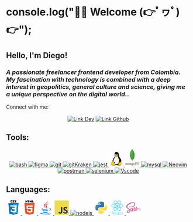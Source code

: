 # console.log("👋🏽 Welcome (👉ﾟヮﾟ)👉");                                

## Hello, I'm Diego!

### *A passionate freelancer frontend developer from Colombia. My fascination with technology is combined with a deep interest in geopolitics, general culture and science, giving me a unique perspective on the digital world.*.

Connect with me:

<p align="center">
   <a href="https://dev.to/diegomarulandab" target="_blank" rel="noopener noreferrer"><img align="center"
                          src="https://raw.githubusercontent.com/rahuldkjain/github-profile-readme-generator/master/src/images/icons/Social/devto.svg"
                          alt="Link Dev" height="30" width="40" target="_blank" rel="noopener noreferrer"/></a>
                      <a href="https://www.linkedin.com/in/diegomarulandabarrientos/" target="_blank" rel="noopener noreferrer"><img align="center"
                          src="https://raw.githubusercontent.com/rahuldkjain/github-profile-readme-generator/master/src/images/icons/Social/linked-in-alt.svg"
                          alt="Link Github" height="30" width="40" target="_blank" rel="noopener noreferrer" /></a>
</p>

## Tools:
<p align="center">     <a href="https://www.gnu.org/software/bash/" target="_blank" rel=" noopener noreferrer"> <img
                              src="https://www.vectorlogo.zone/logos/gnu_bash/gnu_bash-icon.svg" alt="bash" width="40" height="40" /> </a> <a
                            href="https://www.w3schools.com/css/" target="_blank" rel="noopener noreferrer">
                            <a href="https://www.figma.com/" target="_blank" rel=" noopener noreferrer"> <img
                                src="https://www.vectorlogo.zone/logos/figma/figma-icon.svg" alt="figma" width="40" height="40" /> </a> <a
                              href="https://git-scm.com/" target="_blank" rel=" noopener noreferrer"> <img
                                src="https://www.vectorlogo.zone/logos/git-scm/git-scm-icon.svg" alt="git" width="40" height="40" /> </a> <a
                              href="https://www.gitkraken.com/" target="_blank" rel=" noopener noreferrer"> <img
                                src="https://www.vectorlogo.zone/logos/gitkraken/gitkraken-icon.svg" alt="gitKraken" width="40" height="40" />
                            </a> <a href="https://www.w3.org/html/" target="_blank" rel="noopener noreferrer">
                              <a href="https://jestjs.io" target="_blank" rel="noopener noreferrer"> <img
                                  src="https://www.vectorlogo.zone/logos/jestjsio/jestjsio-icon.svg" alt="jest" width="40" height="40" /> </a> <a
                                href="https://www.linux.org/" target="_blank" rel="noopener noreferrer"> <img
                                  src="https://raw.githubusercontent.com/devicons/devicon/master/icons/linux/linux-original.svg" alt="linux"
                                  width="40" height="40" /> </a>
                              <a href="https://www.mongodb.com/" target="_blank" rel="noopener noreferrer"> <img
                                  src="https://raw.githubusercontent.com/devicons/devicon/master/icons/mongodb/mongodb-original-wordmark.svg"
                                  alt="mongodb" width="40" height="50" /> </a> <a href="https://www.mysql.com/" target="_blank" rel="noopener noreferrer">
                                <img src="https://www.vectorlogo.zone/logos/mysql/mysql-official.svg" alt="mysql" width="50" height="50" /> </a>
                              <a href="https://neovim.io/" target="_blank" rel="noopener noreferrer"> <img
                                  src="https://www.vectorlogo.zone/logos/neovimio/neovimio-icon.svg" alt="Neovim" width="40" height="40" /> </a>
                              <a href="https://www.postman.com/" target="_blank" rel="noopener noreferrer"> <img
                                  src="https://www.vectorlogo.zone/logos/getpostman/getpostman-icon.svg" alt="postman" width="40" height="40" />
                              </a>
                              <a href="https://www.selenium.dev" target="_blank" rel="noopener noreferrer"> <img
                                  src="https://raw.githubusercontent.com/detain/svg-logos/780f25886640cef088af994181646db2f6b1a3f8/svg/selenium-logo.svg"
                                  alt="selenium" width="40" height="40" /> </a> <a href="https://code.visualstudio.com/" target="_blank"
                                rel="noopener noreferrer"> <img src="https://www.vectorlogo.zone/logos/visualstudio_code/visualstudio_code-icon.svg"
                                  alt="Vscode" width="40" height="40" /> </a>
  
## Languages:
<p align="left">     <a href="https://www.w3schools.com/css/" target="_blank" rel="noopener noreferrer"> <img
                                      src="https://raw.githubusercontent.com/devicons/devicon/master/icons/css3/css3-original-wordmark.svg" alt="css3"
                                      width="40" height="40" /> </a> <a href="https://www.w3.org/html/" target="_blank" rel="noopener noreferrer"> <img
                                      src="https://raw.githubusercontent.com/devicons/devicon/master/icons/html5/html5-original-wordmark.svg" alt="html5"
                                      width="40" height="40" /> </a> <a href="https://www.java.com" target="_blank" rel="noopener noreferrer"> <img
                                      src="https://raw.githubusercontent.com/devicons/devicon/master/icons/java/java-original.svg" alt="java" width="40"
                                      height="40" /> </a> <a href="https://developer.mozilla.org/en-US/docs/Web/JavaScript" target="_blank"
                                    rel="noopener noreferrer"> <img
                                      src="https://raw.githubusercontent.com/devicons/devicon/master/icons/javascript/javascript-original.svg"
                                      alt="javascript" width="40" height="40" /> </a> <a href="https://nodejs.org" target="_blank" rel="noopener noreferrer"> <img
                                      src="https://www.vectorlogo.zone/logos/nodejs/nodejs-icon.svg" alt="nodejs" width="40" height="40" /> </a> <a
                                    href="https://www.python.org" target="_blank" rel="noopener noreferrer"> <img
                                      src="https://raw.githubusercontent.com/devicons/devicon/master/icons/python/python-original.svg" alt="python"
                                      width="40" height="40" /> </a> <a href="https://reactjs.org/" target="_blank" rel="noopener noreferrer"> <img
                                      src="https://raw.githubusercontent.com/devicons/devicon/master/icons/react/react-original-wordmark.svg" alt="react"
                                      width="40" height="40" /> </a> <a href="https://sass-lang.com" target="_blank" rel="noopener noreferrer"> <img
                                      src="https://raw.githubusercontent.com/devicons/devicon/master/icons/sass/sass-original.svg" alt="sass" width="40"
                                      height="40" /> </a>  </p>










